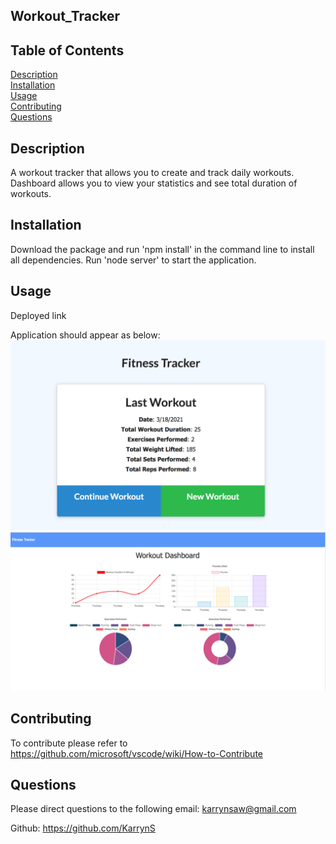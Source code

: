 ## Workout_Tracker

## Table of Contents
[Description](#Description) <br>
[Installation](#Installation) <br>
[Usage](#Usage) <br>
[Contributing](#Contributing) <br>
[Questions](#questions)

## Description
A workout tracker that allows you to create and track daily workouts. Dashboard allows you to view your statistics and see total duration of workouts. 

## Installation
Download the package and run 'npm install' in the command line to install all dependencies. Run 'node server' to start the application. 

## Usage
Deployed link

Application should appear as below:
<img src="./public/WorkoutTrackerHome.png"/>
<br>
<img src="./public/WorkoutTrackerDashboard.png"/>

## Contributing
To contribute please refer to https://github.com/microsoft/vscode/wiki/How-to-Contribute

## Questions
Please direct questions to the following email: karrynsaw@gmail.com


Github: https://github.com/KarrynS
    